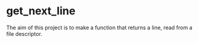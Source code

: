 # get_next_line

The aim of this project is to make a function that returns a line,
read from a file descriptor.
